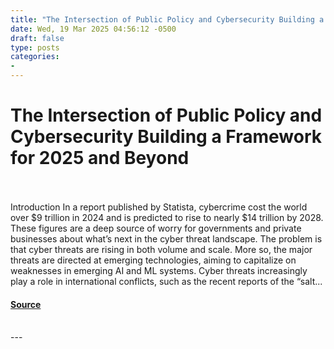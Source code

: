 ```yaml
---
title: "The Intersection of Public Policy and Cybersecurity Building a Framework for 2025 and Beyond"
date: Wed, 19 Mar 2025 04:56:12 -0500
draft: false
type: posts
categories: 
- 
---
```

# The Intersection of Public Policy and Cybersecurity Building a Framework for 2025 and Beyond

<br/>

<br/>
Introduction In a report published by Statista, cybercrime cost the world over $9 trillion in 2024 and is predicted to rise to nearly $14 trillion by 2028. These figures are a deep source of worry for governments and private businesses about what’s next in the cyber threat landscape. The problem is that cyber threats are rising in both volume and scale. More so, the major threats are directed at emerging technologies, aiming to capitalize on weaknesses in emerging AI and ML systems. Cyber threats increasingly play a role in international conflicts, such as the recent reports of the “salt...

#### [Source](https://www.tripwire.com/state-of-security/intersection-public-policy-and-cybersecurity-building-framework-2025-and-beyond)

<br/>
---
